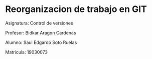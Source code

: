 # Reorganizacion de trabajo en GIT

Asignatura: Control de versiones

Profesor: Bidkar Aragon Cardenas

Alumno: Saul Edgardo Soto Ruelas

Matricula: 19030073